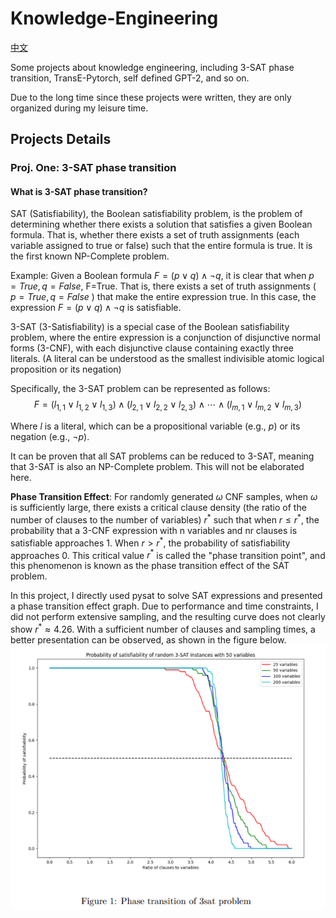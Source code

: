 # Knowledge-Engineering

[中文](./README_CN.md)

Some projects about knowledge engineering, including 3-SAT phase transition, TransE-Pytorch, self defined GPT-2, and so on.

Due to the long time since these projects were written, they are only organized during my leisure time.

## Projects Details

### Proj. One: 3-SAT phase transition

#### What is 3-SAT phase transition?

SAT (Satisfiability), the Boolean satisfiability problem, is the problem of determining whether there exists a solution that satisfies a given Boolean formula. That is, whether there exists a set of truth assignments (each variable assigned to true or false) such that the entire formula is true. It is the first known NP-Complete problem.

Example: Given a Boolean formula $F=(p\vee q)\wedge \neg q$, it is clear that when $p=True, q=False$, F=True. That is, there exists a set of truth assignments ( $p=True, q=False$ ) that make the entire expression true. In this case, the expression $F=(p\vee q)\wedge \neg q$ is satisfiable.

3-SAT (3-Satisfiability) is a special case of the Boolean satisfiability problem, where the entire expression is a conjunction of disjunctive normal forms (3-CNF), with each disjunctive clause containing exactly three literals. (A literal can be understood as the smallest indivisible atomic logical proposition or its negation)

Specifically, the 3-SAT problem can be represented as follows:
$$
F = (l_{1,1}\vee l_{1,2}\vee l_{1,3}) \wedge (l_{2,1}\vee l_{2,2}\vee l_{2,3}) \wedge \cdots \wedge (l_{m,1}\vee l_{m,2}\vee l_{m,3})
$$

Where $l$ is a literal, which can be a propositional variable (e.g., $p$) or its negation (e.g., $\neg p$).

It can be proven that all SAT problems can be reduced to 3-SAT, meaning that 3-SAT is also an NP-Complete problem. This will not be elaborated here.

**Phase Transition Effect**:
For randomly generated $\omega$ CNF samples, when $\omega$ is sufficiently large, there exists a critical clause density (the ratio of the number of clauses to the number of variables) $r^*$ such that when $r\le r^*$, the probability that a 3-CNF expression with n variables and nr clauses is satisfiable approaches 1. When $r>r^*$, the probability of satisfiability approaches 0. This critical value $r^*$ is called the "phase transition point", and this phenomenon is known as the phase transition effect of the SAT problem.

In this project, I directly used pysat to solve SAT expressions and presented a phase transition effect graph. Due to performance and time constraints, I did not perform extensive sampling, and the resulting curve does not clearly show $r^*\approx4.26$. With a sufficient number of clauses and sampling times, a better presentation can be observed, as shown in the figure below.
![3-sat](./imgs/3-sat.png)